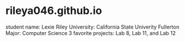 # rileya046.github.io
student name: Lexie Riley
University: California State Univerity Fullerton
Major: Computer Science
3 favorite projects: Lab 8, Lab 11, and Lab 12
